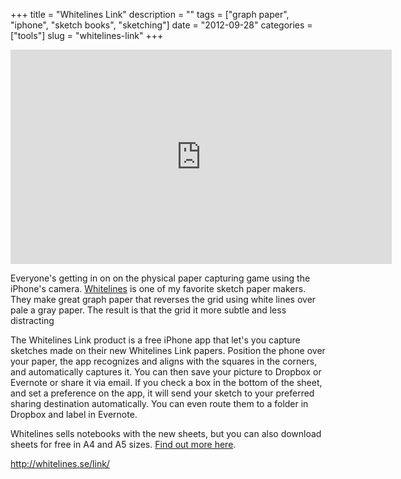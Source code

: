 +++
title = "Whitelines Link"
description = ""
tags = ["graph paper", "iphone", "sketch books", "sketching"]
date = "2012-09-28"
categories = ["tools"]
slug = "whitelines-link"
+++


<div class="video"><iframe src="http://player.vimeo.com/video/48361140?title=0&amp;byline=0&amp;portrait=0&amp;color=ffffff" width="610" height="343" frameborder="0" webkitAllowFullScreen mozallowfullscreen allowFullScreen></iframe></div>
<p>Everyone's getting in on on the physical paper capturing game using the iPhone's camera. <a href="http://whitelines.se/link/">Whitelines</a> is one of my favorite sketch paper makers. They make great graph paper that reverses the grid using white lines over pale a gray paper. The result is that the grid it more subtle and less distracting</p>
<p>The Whitelines Link product is a free iPhone app that let's you capture sketches made on their new Whitelines Link papers. Position the phone over your paper, the app recognizes and aligns with the squares in the corners, and automatically captures it. You can then save your picture to Dropbox or Evernote or share it via email. If you check a box in the bottom of the sheet, and set a preference on the app, it will send your sketch to your preferred sharing destination automatically. You can even route them to a folder in Dropbox and label in Evernote. </p>
<p>Whitelines sells notebooks with the new sheets, but you can also download sheets for free in A4 and A5 sizes. <a href="http://whitelines.se/link/">Find out more here</a>.</p>
  
<p><a href="http://whitelines.se/link/">http://whitelines.se/link/</a></p>
      
